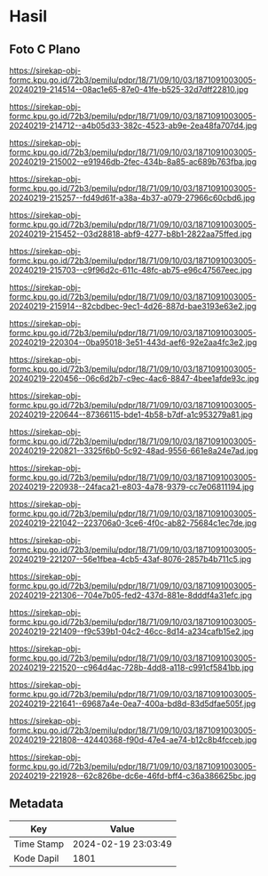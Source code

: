 # Hasil

## Foto C Plano

https://sirekap-obj-formc.kpu.go.id/72b3/pemilu/pdpr/18/71/09/10/03/1871091003005-20240219-214514--08ac1e65-87e0-41fe-b525-32d7dff22810.jpg

https://sirekap-obj-formc.kpu.go.id/72b3/pemilu/pdpr/18/71/09/10/03/1871091003005-20240219-214712--a4b05d33-382c-4523-ab9e-2ea48fa707d4.jpg

https://sirekap-obj-formc.kpu.go.id/72b3/pemilu/pdpr/18/71/09/10/03/1871091003005-20240219-215002--e91946db-2fec-434b-8a85-ac689b763fba.jpg

https://sirekap-obj-formc.kpu.go.id/72b3/pemilu/pdpr/18/71/09/10/03/1871091003005-20240219-215257--fd49d61f-a38a-4b37-a079-27966c60cbd6.jpg

https://sirekap-obj-formc.kpu.go.id/72b3/pemilu/pdpr/18/71/09/10/03/1871091003005-20240219-215452--03d28818-abf9-4277-b8b1-2822aa75ffed.jpg

https://sirekap-obj-formc.kpu.go.id/72b3/pemilu/pdpr/18/71/09/10/03/1871091003005-20240219-215703--c9f96d2c-611c-48fc-ab75-e96c47567eec.jpg

https://sirekap-obj-formc.kpu.go.id/72b3/pemilu/pdpr/18/71/09/10/03/1871091003005-20240219-215914--82cbdbec-9ec1-4d26-887d-bae3193e63e2.jpg

https://sirekap-obj-formc.kpu.go.id/72b3/pemilu/pdpr/18/71/09/10/03/1871091003005-20240219-220304--0ba95018-3e51-443d-aef6-92e2aa4fc3e2.jpg

https://sirekap-obj-formc.kpu.go.id/72b3/pemilu/pdpr/18/71/09/10/03/1871091003005-20240219-220456--06c6d2b7-c9ec-4ac6-8847-4bee1afde93c.jpg

https://sirekap-obj-formc.kpu.go.id/72b3/pemilu/pdpr/18/71/09/10/03/1871091003005-20240219-220644--87366115-bde1-4b58-b7df-a1c953279a81.jpg

https://sirekap-obj-formc.kpu.go.id/72b3/pemilu/pdpr/18/71/09/10/03/1871091003005-20240219-220821--3325f6b0-5c92-48ad-9556-661e8a24e7ad.jpg

https://sirekap-obj-formc.kpu.go.id/72b3/pemilu/pdpr/18/71/09/10/03/1871091003005-20240219-220938--24faca21-e803-4a78-9379-cc7e06811194.jpg

https://sirekap-obj-formc.kpu.go.id/72b3/pemilu/pdpr/18/71/09/10/03/1871091003005-20240219-221042--223706a0-3ce6-4f0c-ab82-75684c1ec7de.jpg

https://sirekap-obj-formc.kpu.go.id/72b3/pemilu/pdpr/18/71/09/10/03/1871091003005-20240219-221207--56e1fbea-4cb5-43af-8076-2857b4b711c5.jpg

https://sirekap-obj-formc.kpu.go.id/72b3/pemilu/pdpr/18/71/09/10/03/1871091003005-20240219-221306--704e7b05-fed2-437d-881e-8dddf4a31efc.jpg

https://sirekap-obj-formc.kpu.go.id/72b3/pemilu/pdpr/18/71/09/10/03/1871091003005-20240219-221409--f9c539b1-04c2-46cc-8d14-a234cafb15e2.jpg

https://sirekap-obj-formc.kpu.go.id/72b3/pemilu/pdpr/18/71/09/10/03/1871091003005-20240219-221520--c964d4ac-728b-4dd8-a118-c991cf5841bb.jpg

https://sirekap-obj-formc.kpu.go.id/72b3/pemilu/pdpr/18/71/09/10/03/1871091003005-20240219-221641--69687a4e-0ea7-400a-bd8d-83d5dfae505f.jpg

https://sirekap-obj-formc.kpu.go.id/72b3/pemilu/pdpr/18/71/09/10/03/1871091003005-20240219-221808--42440368-f90d-47e4-ae74-b12c8b4fcceb.jpg

https://sirekap-obj-formc.kpu.go.id/72b3/pemilu/pdpr/18/71/09/10/03/1871091003005-20240219-221928--62c826be-dc6e-46fd-bff4-c36a386625bc.jpg


## Metadata

| Key        | Value               |
| ---------- | ------------------- |
| Time Stamp | 2024-02-19 23:03:49 |
| Kode Dapil | 1801                |



